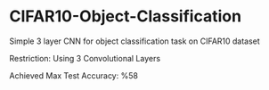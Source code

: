 # CIFAR10-Object-Classification

Simple 3 layer CNN for object classification task on CIFAR10 dataset

Restriction: Using 3 Convolutional Layers

Achieved Max Test Accuracy: %58
